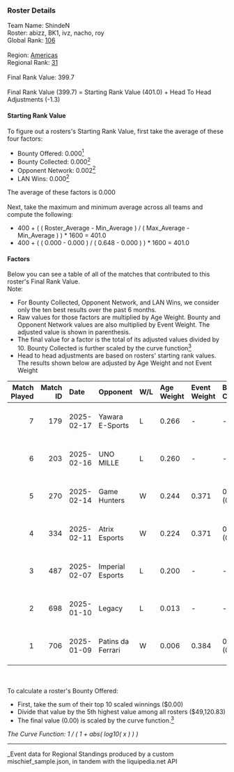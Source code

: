 ### Roster Details<br />
Team Name: ShindeN<br />
Roster: abizz, BK1, ivz, nacho, roy<br />
Global Rank: [106](../../standings_global_2025_07_07.md)<br />
<br />
Region: [Americas]( ../../standings_americas_2025_07_07.md)<br />
Regional Rank: [31]( ../../standings_americas_2025_07_07.md)<br />
<br />
Final Rank Value:  399.7<br />
<br />
Final Rank Value (399.7) = Starting Rank Value (401.0) + Head To Head Adjustments (-1.3)<br />

#### Starting Rank Value<br />
To figure out a rosters's Starting Rank Value, first take the average of these four factors:<br />
- Bounty Offered: 0.000[<sup>1</sup>](#table2)
- Bounty Collected: 0.000[<sup>2</sup>](#table1)
- Opponent Network: 0.002[<sup>2</sup>](#table1)
- LAN Wins: 0.000[<sup>2</sup>](#table1)

The average of these factors is 0.000<br />
<br />
Next, take the maximum and minimum average across all teams and compute the following:<br />
- 400 + ( ( Roster_Average - Min_Average ) / ( Max_Average - Min_Average ) ) * 1600 = 401.0
- 400 + ( ( 0.000 - 0.000 ) / ( 0.648 - 0.000 ) ) * 1600 = 401.0


#### Factors<br />
Below you can see a table of all of the matches that contributed to this roster's Final Rank Value.<br />
Note:<br />

- For Bounty Collected, Opponent Network, and LAN Wins, we consider only the ten best results over the past 6 months.
- Raw values for those factors are multiplied by Age Weight. Bounty and Opponent Network values are also multiplied by Event Weight. The adjusted value is shown in parenthesis.
- The final value for a factor is the total of its adjusted values divided by 10. Bounty Collected is further scaled by the curve function[<sup>3</sup>](#curveFunction)
- Head to head adjustments are based on rosters' starting rank values. The results shown below are adjusted by Age Weight and not Event Weight
<span id="table1"></span><br />


| Match Played | Match ID | Date       | Opponent          | W/L | Age Weight | Event Weight | Bounty Collected | Opponent Network | LAN Wins  | H2H Adj. | Roster                           |
| -: | -: | :- | :- | :- | :- | :- | :- | :- | :- | -: | :- |
|            7 |      179 | 2025-02-17 | Yawara E-Sports   | L   | 0.266      | -            | -                | -                | -         |    -4.19 | abizz, BK1, ivz, nacho, roy      |
|            6 |      203 | 2025-02-16 | UNO MILLE         | L   | 0.260      | -            | -                | -                | -         |    -4.06 | abizz, BK1, ivz, nacho, roy      |
|            5 |      270 | 2025-02-14 | Game Hunters      | W   | 0.244      | 0.371        | 0.000 (0.000)    | 0.183 (0.017)    | 0 (0.000) |     3.83 | abizz, BK1, ivz, nacho, roy      |
|            4 |      334 | 2025-02-11 | Atrix Esports     | W   | 0.224      | 0.371        | 0.000 (0.000)    | 0.000 (0.000)    | 0 (0.000) |     3.49 | abizz, BK1, ivz, nacho, roy      |
|            3 |      487 | 2025-02-07 | Imperial Esports  | L   | 0.200      | -            | -                | -                | -         |    -0.44 | abizz, BK1, ivz, nacho, roy      |
|            2 |      698 | 2025-01-10 | Legacy            | L   | 0.013      | -            | -                | -                | -         |    -0.05 | abizz, BK1, ivz, relentless, roy |
|            1 |      706 | 2025-01-09 | Patins da Ferrari | W   | 0.006      | 0.384        | 0.000 (0.000)    | 0.000 (0.000)    | 0 (0.000) |     0.10 | abizz, BK1, ivz, relentless, roy |

<br />
<span id="table2"></span><br />
To calculate a roster's Bounty Offered:<br />

- First, take the sum of their top 10 scaled winnings ($0.00)
- Divide that value by the 5th highest value among all rosters ($49,120.83)
- The final value (0.00) is scaled by the curve function.[<sup>3</sup>](#curveFunction)

<span id="curveFunction"></span>_The Curve Function: 1 / ( 1 + abs( log10( x ) ) )_<br />

---
_Event data for Regional Standings produced by a custom mischief_sample.json, in tandem with the liquipedia.net API<br />
